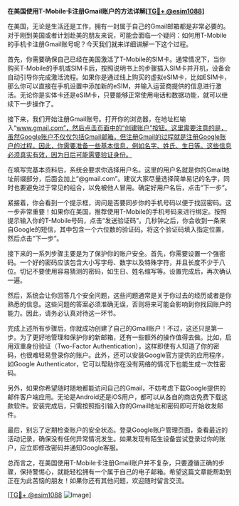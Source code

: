 **在美国使用T-Mobile卡注册Gmail账户的方法详解[[TG💪+ @esim1088](https://t.me/s/esim1088)]**

在美国，无论是生活还是工作，拥有一封属于自己的Gmail邮箱都是非常必要的。对于刚到美国或者计划赴美的朋友来说，可能会面临一个疑问：如何用T-Mobile的手机卡注册Gmail账号呢？今天我们就来详细讲解一下这个过程。

首先，你需要确保自己已经在美国激活了T-Mobile的SIM卡。通常情况下，当你购买T-Mobile的手机或SIM卡后，按照说明书上的步骤插入SIM卡并开机，设备会自动引导你完成激活流程。如果你是通过线上购买的虚拟eSIM卡，比如ESIM卡，那么你可以直接在手机设置中添加新的eSIM，并输入运营商提供的信息进行激活。无论你是实体卡还是eSIM卡，只要能够正常使用电话和数据功能，就可以继续下一步操作了。

接下来，我们开始注册Gmail账号。打开你的浏览器，在地址栏输入“www.gmail.com”，然后点击页面中的“创建账户”按钮。这里需要注意的是，虽然Google账户不仅仅包括Gmail邮箱，但注册Gmail的过程就是注册Google账户的过程。因此，你需要准备一些基本信息，例如名字、姓氏、生日等。这些信息必须真实有效，因为日后可能需要验证身份。

在填写完基本资料后，系统会要求你选择用户名。这里的用户名就是你的Gmail地址前缀部分，后面会加上“@gmail.com”。建议大家尽量选择简单易记的名字，同时也要避免过于常见的组合，以免被他人冒用。确定好用户名后，点击“下一步”。

紧接着，你会看到一个提示框，询问是否要同步你的手机号码以便于找回密码。这一步非常重要！如果你在美国，推荐使用T-Mobile的手机号码来进行绑定。按照提示输入你的T-Mobile号码，点击“发送验证码”。几秒钟之后，你会收到一条来自Google的短信，其中包含一个六位数的验证码。将这个验证码填入指定位置，然后点击“下一步”。

接下来的一系列步骤主要是为了保护你的账户安全。首先，你需要设置一个强密码。一个好的密码应该包含大小写字母、数字以及特殊字符，并且长度不少于八位。切记不要使用容易猜测的密码，如生日、姓名缩写等。设置完成后，再次确认一遍。

然后，系统会让你回答几个安全问题，这些问题通常是关于你过去的经历或者是你熟悉的信息。这些问题的答案必须准确无误，否则将来可能会影响到你找回账户的能力。因此，请务必认真对待这一环节。

完成上述所有步骤后，你就成功创建了自己的Gmail账户！不过，这还只是第一步。为了更好地管理和保护你的新邮箱，还有一些额外的操作值得去做。比如，启用双重身份验证（Two-Factor Authentication），这样即使有人知道了你的密码，也很难轻易登录你的账户。此外，还可以安装Google官方提供的应用程序，如Google Authenticator，它可以帮助你在没有网络的情况下也能生成一次性密码。

另外，如果你希望随时随地都能访问自己的Gmail，不妨考虑下载Google提供的邮件客户端应用。无论是Android还是iOS用户，都可以从各自的商店免费下载这款软件。安装完成后，只需按照指引输入你的Gmail地址和密码即可开始收发邮件。

最后，别忘了定期检查账户的安全状态。登录Google账户管理页面，查看最近的活动记录，确保没有任何异常情况发生。如果发现有陌生设备尝试登录过你的账户，应立即修改密码并通知Google客服。

总而言之，在美国使用T-Mobile卡注册Gmail账户并不复杂，只要遵循正确的步骤，保持警惕心，就能轻松拥有一个属于自己的电子邮箱。希望这篇文章能帮助到正在为此苦恼的朋友！如果你还有其他问题，欢迎随时留言交流。

[[TG💪+ @esim1088](https://t.me/s/esim1088) ![Image](https://i.postimg.cc/4NQfJmqS/Snipaste-2025-05-13-00-14-12.png)]